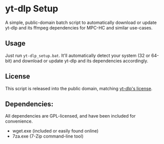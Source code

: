 # yt-dlp Setup
A simple, public-domain batch script to automatically download or update yt-dlp and its ffmpeg dependencies for MPC-HC and similar use-cases.
## Usage
Just run `yt-dlp_setup.bat`. It'll automatically detect your system (32 or 64-bit) and download or update yt-dlp and its dependencies accordingly.
## License
This script is released into the public domain, matching [yt-dlp's license](https://github.com/yt-dlp/yt-dlp/blob/master/LICENSE).
## Dependencies:
All dependencies are GPL-licensed, and have been included for convenience.
- wget.exe (included or easily found online)
- 7za.exe (7-Zip command-line tool)